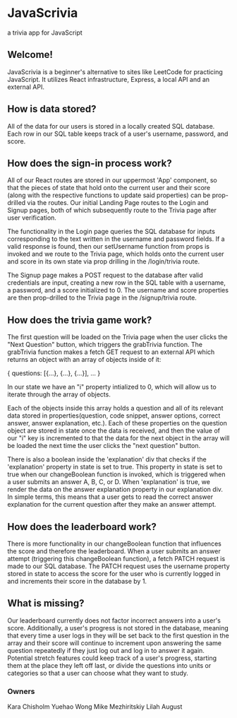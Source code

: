 # JavaScrivia
a trivia app for JavaScript

## Welcome!
JavaScrivia is a beginner's alternative to sites like LeetCode for practicing JavaScript. It utilizes React infrastructure, Express, a local API and an external API.

## How is data stored?
All of the data for our users is stored in a locally created SQL database. Each row in our SQL table keeps track of a user's username, password, and score.

## How does the sign-in process work?
All of our React routes are stored in our uppermost 'App' component, so that the pieces of state that hold onto the current user and their score (along with the respective functions to update said properties) can be prop-drilled via the routes. Our initial Landing Page routes to the Login and Signup pages, both of which subsequently route to the Trivia page after user verification.

The functionality in the Login page queries the SQL database for inputs corresponding to the text written in the username and password fields. If a valid response is found, then our setUsername function from props is invoked and we route to the Trivia page, which holds onto the current user and score in its own state via prop drilling in the /login/trivia route.

The Signup page makes a POST request to the database after valid credentials are input, creating a new row in the SQL table with a username, a password, and a score initialized to 0. The username and score properties are then prop-drilled to the Trivia page in the /signup/trivia route.

## How does the trivia game work?
The first question will be loaded on the Trivia page when the user clicks the "Next Question" button, which triggers the grabTrivia function. The grabTrivia function makes a fetch GET request to an external API which returns an object with an array of objects inside of it:

  {
    questions: [{...}, {...}, {...}],
    ...
  }

 In our state we have an "i" property intialized to 0, which will allow us to iterate through the array of objects. 
 
 Each of the objects inside this array holds a question and all of its relevant data stored in properties(question, code snippet, answer options, correct answer, answer explanation, etc.). Each of these properties on the question object are stored in state once the data is received, and then the value of our "i" key is incremented to that the data for the next object in the array will be loaded the next time the user clicks the "next question" button.

 There is also a boolean inside the 'explanation' div that checks if the 'explanation' property in state is set to true. This property in state is set to true when our changeBoolean function is invoked, which is triggered when a user submits an answer A, B, C, or D. When 'explanation' is true, we render the data on the answer explanation property in our explanation div. In simple terms, this means that a user gets to read the correct answer explanation for the current question after they make an answer attempt.

 ## How does the leaderboard work?
There is more functionality in our changeBoolean function that influences the score and therefore the leaderboard. When a user submits an answer attempt (triggering this changeBoolean function), a fetch PATCH request is made to our SQL database. The PATCH request uses the username property stored in state to access the score for the user who is currently logged in and increments their score in the database by 1.

## What is missing?
Our leaderboard currently does not factor incorrect answers into a user's score. Additionally, a user's progress is not stored in the database, meaning that every time a user logs in they will be set back to the first question in the array and their score will continue to increment upon answering the same question repeatedly if they just log out and log in to answer it again.
Potential stretch features could keep track of a user's progress, starting them at the place they left off last, or divide the questions into units or categories so that a user can choose what they want to study.
### Owners
Kara Chisholm
Yuehao Wong
Mike Mezhiritskiy
Lilah August